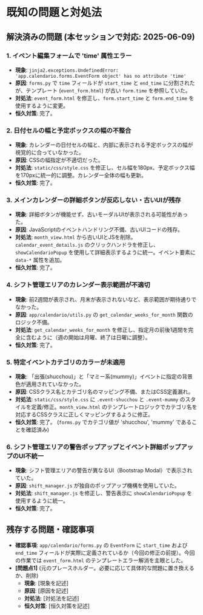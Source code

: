 # 既知の問題と対処法

## 解決済みの問題 (本セッションで対応: 2025-06-09)

### 1. イベント編集フォームで 'time' 属性エラー
- **現象**: `jinja2.exceptions.UndefinedError: 'app.calendario.forms.EventForm object' has no attribute 'time'`
- **原因**: `forms.py` で `time` フィールドが `start_time` と `end_time` に分割されたが、テンプレート (`event_form.html`) が古い `form.time` を参照していた。
- **対処法**: `event_form.html` を修正し、`form.start_time` と `form.end_time` を使用するように変更。
- **恒久対策**: 完了。

### 2. 日付セルの幅と予定ボックスの幅の不整合
- **現象**: カレンダーの日付セルの幅と、内部に表示される予定ボックスの幅が視覚的に合っていなかった。
- **原因**: CSSの幅指定が不適切だった。
- **対処法**: `static/css/style.css` を修正し、セル幅を180px、予定ボックス幅を170pxに統一的に調整。カレンダー全体の幅も更新。
- **恒久対策**: 完了。

### 3. メインカレンダーの詳細ボタンが反応しない・古いUIが残存
- **現象**: 詳細ボタンが機能せず、古いモーダルUIが表示される可能性があった。
- **原因**: JavaScriptのイベントハンドリング不備、古いUIコードの残存。
- **対処法**: `month_view.html` から古いUIとJSを削除。`calendar_event_details.js` のクリックハンドラを修正し、`showCalendarioPopup` を使用して詳細表示するように統一。イベント要素に `data-*` 属性を追加。
- **恒久対策**: 完了。

### 4. シフト管理エリアのカレンダー表示範囲が不適切
- **現象**: 前2週間が表示され、月末が表示されないなど、表示範囲が期待通りでなかった。
- **原因**: `app/calendario/utils.py` の `get_calendar_weeks_for_month` 関数のロジック不備。
- **対処法**: `get_calendar_weeks_for_month` を修正し、指定月の前後1週間を完全に含むように（週の開始は月曜、終了は日曜に調整）。
- **恒久対策**: 完了。

### 5. 特定イベントカテゴリのカラーが未適用
- **現象**: 「出張(shucchou)」と「マミー系(mummy)」イベントに指定の背景色が適用されていなかった。
- **原因**: CSSクラス名とカテゴリ名のマッピング不備、またはCSS定義漏れ。
- **対処法**: `static/css/style.css` に `.event-shucchou` と `.event-mummy` のスタイルを定義/修正。`month_view.html` のテンプレートロジックでカテゴリ名を対応するCSSクラスに正しくマッピングするように修正。
- **恒久対策**: 完了。 (`forms.py` でカテゴリ値が 'shucchou', 'mummy' であることを確認済み)

### 6. シフト管理エリアの警告ポップアップとイベント詳細ポップアップのUI不統一
- **現象**: シフト管理エリアの警告が異なるUI（Bootstrap Modal）で表示されていた。
- **原因**: `shift_manager.js` が独自のポップアップ機構を使用していた。
- **対処法**: `shift_manager.js` を修正し、警告表示に `showCalendarioPopup` を使用するように統一。
- **恒久対策**: 完了。

## 残存する問題・確認事項
- **確認事項**: `app/calendario/forms.py` の `EventForm` に `start_time` および `end_time` フィールドが実際に定義されているか（今回の修正の前提）。今回の作業では `event_form.html` のテンプレートエラー解消を主眼とした。
- **[問題点1]** (元のプレースホルダー。必要に応じて具体的な問題に置き換えるか、削除)
    - **現象**: [現象を記述]
    - **原因**: [原因を記述]
    - **対処法**: [対処法を記述]
    - **恒久対策**: [恒久対策を記述]

